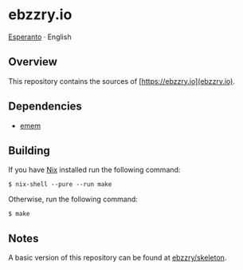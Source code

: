 ebzzry.io
=========

[Esperanto](README.eo.md) · English


Overview
--------

This repository contains the sources of [https://ebzzry.io](ebzzry.io).


Dependencies
-----------

- [emem](https://github.com/ebzzry/emem)


Building
--------

If you have [Nix](htpts://nixos.org/nix) installed run the following command:

    $ nix-shell --pure --run make

Otherwise, run the following command:

    $ make


Notes
-----

A basic version of this repository can be found at
[ebzzry/skeleton](https://github.com/ebzzry/skeleton).
